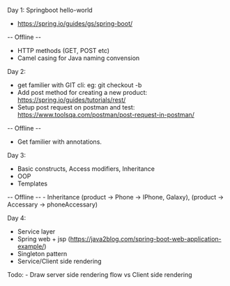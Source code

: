 
Day 1: Springboot hello-world
  - https://spring.io/guides/gs/spring-boot/

  -- Offline --
  - HTTP methods (GET, POST etc)
  - Camel casing for Java naming convension

Day 2:
  - get familier with GIT cli: eg: git checkout -b <branch>
  - Add post method for creating a new product: 
    https://spring.io/guides/tutorials/rest/
  - Setup post request on postman and test: https://www.toolsqa.com/postman/post-request-in-postman/

-- Offline --
  - Get familier with annotations.

Day 3:
  - Basic constructs, Access modifiers, Inheritance
  - OOP
  - Templates


  -- Offline --
    - Inheritance (product -> Phone -> IPhone, Galaxy), (product -> Accessary -> phoneAccessary)

Day 4: 
  - Service layer
  - Spring web + jsp (https://java2blog.com/spring-boot-web-application-example/)
  - Singleton pattern
  - Service/Client side rendering

  Todo: 
    - Draw server side rendering flow vs Client side rendering
